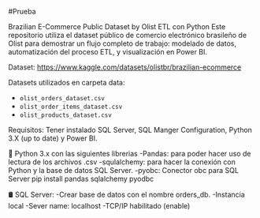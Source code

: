 #Prueba

Brazilian E-Commerce Public Dataset by Olist ETL con Python
Este repositorio utiliza el dataset público de comercio electrónico brasileño de Olist para demostrar un flujo completo de trabajo: modelado de datos, automatización del proceso ETL, y visualización en Power BI.

Dataset: https://www.kaggle.com/datasets/olistbr/brazilian-ecommerce

Datasets utilizados en carpeta data:
- `olist_orders_dataset.csv`
- `olist_order_items_dataset.csv`
- `olist_products_dataset.csv`

Requisitos:
Tener instalado SQL Server, SQL Manger Configuration, Python 3.X (up to date) y Power BI.

🐍 Python 3.x con las siguientes librerias
-Pandas:  para poder hacer uso
de lectura de los archivos .csv 
-squlalchemy: para hacer la conexión con Python y la base de datos SQL Server.
-pyobc: Conector obc para SQL Server
pip install pandas sqlalchemy pyodbc

🛢️ SQL Server:
-Crear base de datos con el nombre orders_db.
-Instancia local
-Sever name: localhost
-TCP/IP habilitado (enable)







